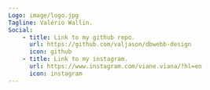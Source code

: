 ```yaml
---
Logo: image/logo.jpg
Tagline: Valério Wallin.
Social:
    - title: Link to my github repo.
      url: https://github.com/valjason/dbwebb-design
      icon: github
    - title: Link to my instagram.
      url: https://www.instagram.com/viane.viana/?hl=en
      icon: instagram
---
```

